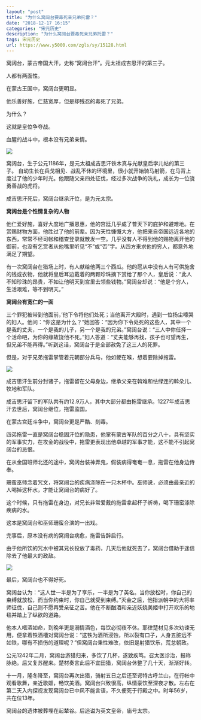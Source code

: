 ```yaml
---
layout: "post"
title: "为什么窝阔台要毒死亲兄弟托雷？"
date: "2018-12-17 16:15"
categories: "宋元历史"
description: "为什么窝阔台要毒死亲兄弟托雷？"
tags: 宋元历史
url: https://www.y5000.com/zgls/sy/15128.html
---
```






窝阔台，蒙古帝国大汗，史称“窝阔台汗”。元太祖成吉思汗的第三子。

人都有两面性。

在蒙古王国中，窝阔台更明显。

他乐善好施，仁慈宽厚，但是却残忍的毒死了兄弟。

为什么？

这就是皇位争夺战。

血腥的战斗中，根本没有兄弟亲情。

![](https://img.y5000.com/uploads/allimg/170227/8-1F22G112135F.jpg)

窝阔台，生于公元1186年，是元太祖成吉思汗铁木真与光献皇后孛儿帖的第三子。
自幼生长在兵戈相见、战乱不休的环境里，很小就开始骑马射箭，在马背上度过了他的少年时光。他跟随父亲四处征伐，经过多次战争的洗礼，成长为一位骁勇善战的虎将。

成吉思汗死后，窝阔台继承汗位，是为元太宗。

**窝阔台是个性情复杂的人物**

他仁爱好施，喜好大度地广播恩惠，他的宫廷几乎成了普天下的庇护和避难地。在赏赐财物方面，他胜过了他的前辈。因为天性慷慨大方，他把来自帝国远近各地的东西，常常不经司帐和稽查登录就散发一空。几乎没有人不得到他的赐物离开他的御前，也没有乞赏者从他嘴里听见“不”或“否”字。从四方来求他的穷人，都意外地满足了期望。

有一次窝阔台在猎场上时，有人献给他两三个西瓜。他的扈从中没有人有可供施舍的钱或衣物，他就将皇后耳边戴着的两颗珍珠摘下赏给了那个人，皇后说：“此人不知珍珠的昂贵，不如让他明天到宫里去领些钱物。”窝阔台却说：“他是个穷人，生活艰难，等不到明天。”

**窝阔台有宽仁的一面**

三个罪犯被带到他面前，’他下令将他们处死；当他离开大殿时，遇到一位扬尘嚎哭的妇人。他问：“你这是为什么？”她回答：“因为你下令处死的这些人，其中一个是我的丈夫，一个是我的儿子，另一个是我的兄弟。”窝阔台说：“三人中你任择一个活命吧，为你的缘故饶他不死。”妇人答道：“丈夫能够再找，孩子也可望再生，但兄弟不能再得。”听到这话，窝阔台于是全部赦免了这三人的死罪。

但是，对于兄弟拖雷掌管着元朝部分兵马，他如鲠在喉，想着要除掉拖雷。

![](https://img.y5000.com/uploads/allimg/170227/8-1F22G1122V46.jpg)

成吉思汗生前分封诸子，拖雷留在父母身边，继承父亲在斡难和怯绿连的斡朵儿、牧地和军队。

成吉思汗留下的军队共有约12.9万人，其中大部分都由拖雷继承。1227年成吉思汗去世后，窝阔台继位，拖雷监国。

在蒙古宫廷斗争中，窝阔台更是严酷、刻毒。

四弟拖雷一直是窝阔台稳固汗位的隐患，他掌有蒙古军队的百分之八十，具有坚实的军事实力，在攻金的战役中，拖雷更表现出他卓越的军事才能，这不能不引起窝阔台的忌恨。

在从金国班师北还的途中，窝阔台装神弄鬼，假装病得奄奄一息，拖雷在他身边侍奉。

珊蛮巫师念着咒文，将窝阔台的疾病涤除在一只木杯中。巫师说，必须由最亲近的人喝掉这杯水，才能让窝阔台的病好了。

这个时候，只有拖雷在身边，对兄长非常爱戴的拖雷拿起杯子祈祷，喝下珊蛮涤除疾病的水。

这本是窝阔台和巫师珊蛮合演的一出戏。

完事后，原本没有病的窝阔台病愈，拖雷告辞启行。

由于他所饮的咒水中被其兄长投放了毒药，几天后他就死去了，窝阔台借助于迷信除去了他最大的政敌。

![](https://img.y5000.com/uploads/allimg/170227/8-1F22G1123IP.jpg)

最后，窝阔台也不得好死。

窝阔台认为：“这人世一半是为了享乐，一半是为了英名。当你放松时，你自己的束缚就放松，而当你约束时，你自己就受到束缚。”灭金之后，他指派朝中的大将率师征伐，自己则不愿再受亲征之苦。他在不断酗酒和亲近妖娆美姬中打开欢乐的地毯并踏上了纵欲的道路。

他本人嗜酒如命，到晚年更是溺情酒色，每饮必彻夜不休。耶律楚材见多次劝谏无用，便拿着铁酒槽对窝阔台说：“这铁为酒所浸蚀，所以裂有口子，人身五脏远不如铁，哪有不损伤的道理呢？”但窝阔台秉性难改，依旧是射猎饮乐，荒怠朝政。

公元1242年二月，窝阔台游猎归来，多饮了几杯，遂致疾笃。召太医诊治，报称脉绝。后又复苏醒来。楚材奏言此后不宜田猎，窝阔台休整了几十天，渐渐好转。

十一月，隆冬降至，窝阔台再次出猎，骑射五日之后还至谔特古呼兰山，在行帐中观看歌舞，亲近歌姬，畅饮美酒。窝阔台兴致很高，纵情豪饮至深夜才散。左右在第二天入内探视发现窝阔台已中风不能言语，不久便死于行殿之中。时年56岁，共在位13年。

窝阔台的遗体被葬埋在起辇谷。后追谥为英文皇帝，庙号太宗。
